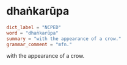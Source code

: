 # dhaṅkarūpa

``` toml
dict_label = "NCPED"
word = "dhaṅkarūpa"
summary = "with the appearance of a crow."
grammar_comment = "mfn."
```

with the appearance of a crow.

